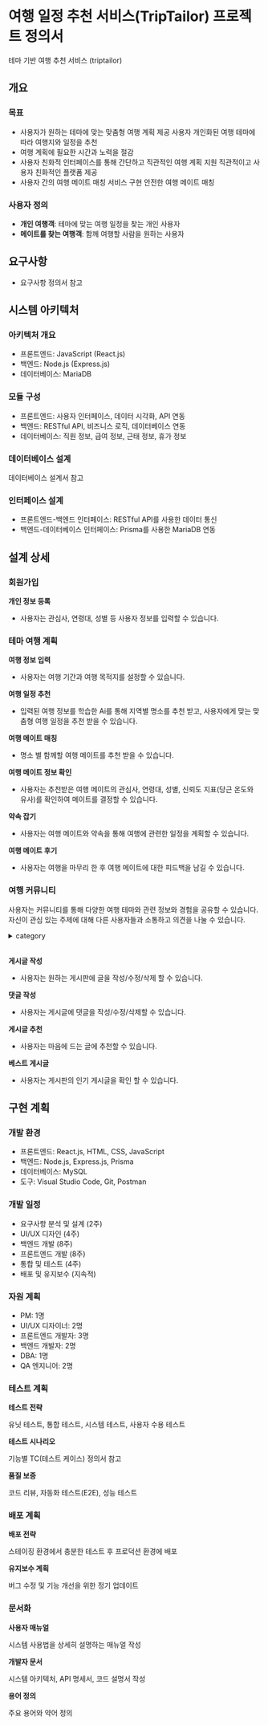 # 여행 일정 추천 서비스(TripTailor) 프로젝트 정의서

테마 기반 여행 추천 서비스 (triptailor)

## 개요

### 목표

- 사용자가 원하는 테마에 맞는 맞춤형 여행 계획 제공
  사용자 개인화된 여행 테마에 따라 여행지와 일정을 추천
- 여행 계획에 필요한 시간과 노력을 절감
- 사용자 친화적 인터페이스를 통해 간단하고 직관적인 여행 계획 지원
  직관적이고 사용자 친화적인 플랫폼 제공
- 사용자 간의 여행 메이트 매칭 서비스 구현
  안전한 여행 메이트 매칭

### 사용자 정의

- **개인 여행객**: 테마에 맞는 여행 일정을 찾는 개인 사용자
- **메이트를 찾는 여행객**: 함께 여행할 사람을 원하는 사용자

## 요구사항

- 요구사항 정의서 참고

## **시스템 아키텍처**

### **아키텍처 개요**

- 프론트엔드: JavaScript (React.js)
- 백엔드: Node.js (Express.js)
- 데이터베이스: MariaDB

### **모듈 구성**

- 프론트엔드: 사용자 인터페이스, 데이터 시각화, API 연동
- 백엔드: RESTful API, 비즈니스 로직, 데이터베이스 연동
- 데이터베이스: 직원 정보, 급여 정보, 근태 정보, 휴가 정보

### **데이터베이스 설계**

데이터베이스 설계서 참고

### **인터페이스 설계**

- 프론트엔드-백엔드 인터페이스: RESTful API를 사용한 데이터 통신
- 백엔드-데이터베이스 인터페이스: Prisma를 사용한 MariaDB 연동

## 설계 상세

### 회원가입

**개인 정보 등록**

- 사용자는 관심사, 연령대, 성별 등 사용자 정보를 입력할 수 있습니다.

### 테마 여행 계획

**여행 정보 입력**

- 사용자는 여행 기간과 여행 목적지를 설정할 수 있습니다.

**여행 일정 추천**

- 입력된 여행 정보를 학습한 Ai를 통해 지역별 명소를 추천 받고, 사용자에게 맞는 맞춤형 여행 일정을 추천 받을 수 있습니다.

**여행 메이트 매칭**

- 명소 별 함께할 여행 메이트를 추천 받을 수 있습니다.

**여행 메이트 정보 확인**

- 사용자는 추천받은 여행 메이트의 관심사, 연령대, 성별, 신뢰도 지표(당근 온도와 유사)를 확인하여 메이트를 결정할 수 있습니다.

**약속 잡기**

- 사용자는 여행 메이트와 약속을 통해 여행에 관련한 일정을 계획할 수 있습니다.

**여행 메이트 후기**

- 사용자는 여행을 마무리 한 후 여행 메이트에 대한 피드백을 남길 수 있습니다.

### 여행 커뮤니티

사용자는 커뮤니티를 통해 다양한 여행 테마와 관련 정보와 경험을 공유할 수 있습니다. 자신이 관심 있는 주제에 대해 다른 사용자들과
소통하고 의견을 나눌 수 있습니다.

<details>
  <summary>category</summary>
  <div markdown="1">
    <ul>
      <li>자유게시판</li>
      <li>여행 메이트 모집 게시판</li>
      <li>여행 코스 및 후기 공유 게시판</li>
        - 사용자는 자신이 다녀온 여행지와 일정을 바탕으로 여행 코스를 작성하고, 다른 사용자들이 참고할 수 있도록 제공한다.<br/>
        - 사용자는 작성한 여행 코스를 커뮤니티에 공유하여, 다른 사용자들과 유용한 정보를 나누고 여행 계획에 도움을 줄 수 있다.<br/>
        - 사용자는 다른 사용자가 작성한 여행 코스를 참고 혹은 자신의 여행 일정에 반영하여, 여행 계획을 더욱 풍성하게 만들 수 있다.<br/>
      <li>맛집 추천 및 공유 게시판</li>
        - 사용자는 자신이 다녀온 여행지의 맛집을 추천하고 맛집 정보를 공유할 수 있다.<br/>
    </ul>
  </div>
</details><br/>

**게시글 작성**

- 사용자는 원하는 게시판에 글을 작성/수정/삭제 할 수 있습니다.

**댓글 작성**

- 사용자는 게시글에 댓글을 작성/수정/삭제할 수 있습니다.

**게시글 추천**

- 사용자는 마음에 드는 글에 추천할 수 있습니다.

**베스트 게시글**

- 사용자는 게시판의 인기 게시글을 확인 할 수 있습니다.


## **구현 계획**

### **개발 환경**

- 프론트엔드: React.js, HTML, CSS, JavaScript
- 백엔드: Node.js, Express.js, Prisma
- 데이터베이스: MySQL
- 도구: Visual Studio Code, Git, Postman

### **개발 일정**

- 요구사항 분석 및 설계 (2주)
- UI/UX 디자인 (4주)
- 백엔드 개발 (8주)
- 프론트엔드 개발 (8주)
- 통합 및 테스트 (4주)
- 배포 및 유지보수 (지속적)

### **자원 계획**

- PM: 1명
- UI/UX 디자이너: 2명
- 프론트엔드 개발자: 3명
- 백엔드 개발자: 2명
- DBA: 1명
- QA 엔지니어: 2명

### **테스트 계획**

**테스트 전략**

유닛 테스트, 통합 테스트, 시스템 테스트, 사용자 수용 테스트

**테스트 시나리오**

기능별 TC(테스트 케이스) 정의서 참고

**품질 보증**

코드 리뷰, 자동화 테스트(E2E), 성능 테스트

### **배포 계획**

**배포 전략**

스테이징 환경에서 충분한 테스트 후 프로덕션 환경에 배포

**유지보수 계획**

버그 수정 및 기능 개선을 위한 정기 업데이트

### **문서화**

**사용자 매뉴얼**

시스템 사용법을 상세히 설명하는 매뉴얼 작성

**개발자 문서**

시스템 아키텍처, API 명세서, 코드 설명서 작성

**용어 정의**

주요 용어와 약어 정의
